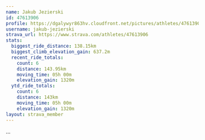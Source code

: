 ```yaml
---
name: Jakub Jezierski
id: 47613906
profile: https://dgalywyr863hv.cloudfront.net/pictures/athletes/47613906/14681924/1/large.jpg
username: jakub-jezierski
strava_url: https://www.strava.com/athletes/47613906
stats:
  biggest_ride_distance: 138.15km
  biggest_climb_elevation_gain: 637.2m
  recent_ride_totals:
    count: 6
    distance: 143.95km
    moving_time: 05h 00m
    elevation_gain: 1320m
  ytd_ride_totals:
    count: 6
    distance: 143km
    moving_time: 05h 00m
    elevation_gain: 1320m
layout: strava_member
--- 
```

...
